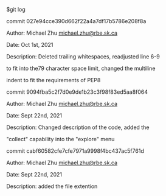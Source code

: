 $git log

commit 027e94cce390d662f22a4a7df17b5786e208f8a

Author: Michael Zhu <michael.zhu@rbe.sk.ca>

Date: Oct 1st, 2021

Description: Deleted trailing whitespaces, readjusted line 6-9

to fit into the79 character space limit, changed the multiline

indent to fit the requirements of PEP8

commit 9094fba5c2f7d0e9de1b23c3f98f83ed5aa8f064

Author: Michael Zhu <michael.zhu@rbe.sk.ca>

Date: Sept 22nd, 2021

Description: Changed description of the code, added the 

"collect" capability into the "explore" menu

commit cabf60582cfe7cfe7971a9998f4bc437ac5f761d

Author: Michael Zhu <michael.zhu@rbe.sk.ca>

Date: Sept 22nd, 2021

Description: added the file extention
